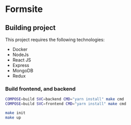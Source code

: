 # Formsite

## Building project

This project requires the following technologies:

- Docker
- NodeJs
- React JS
- Express
- MongoDB
- Redux

### Build frontend, and backend

```sh
COMPOSE=build SVC=backend CMD="yarn install" make cmd
COMPOSE=build SVC=frontend CMD="yarn install" make cmd
```

```sh
make init
make up
```
